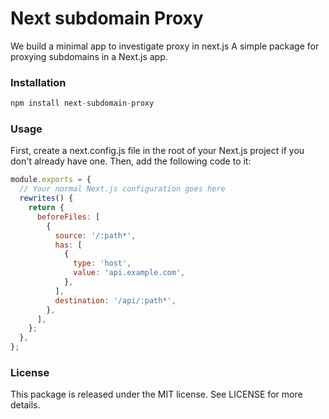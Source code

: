 # Next subdomain Proxy

We build a minimal app to investigate proxy in next.js
A simple package for proxying subdomains in a Next.js app.

### Installation

```js
npm install next-subdomain-proxy
```

### Usage

First, create a next.config.js file in the root of your Next.js project if you don't already have one. Then, add the following code to it:

```js
module.exports = {
  // Your normal Next.js configuration goes here
  rewrites() {
    return {
      beforeFiles: [
        {
          source: '/:path*',
          has: [
            {
              type: 'host',
              value: 'api.example.com',
            },
          ],
          destination: '/api/:path*',
        },
      ],
    };
  },
};
```

### License

This package is released under the MIT license. See LICENSE for more details.

